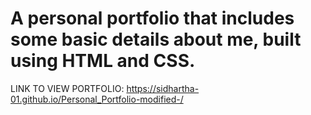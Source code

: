 # A personal portfolio that includes some basic details about me, built using HTML and CSS.

LINK TO VIEW PORTFOLIO: https://sidhartha-01.github.io/Personal_Portfolio-modified-/
